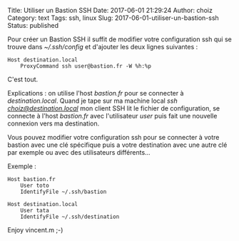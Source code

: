 Title: Utiliser un Bastion SSH
Date: 2017-06-01 21:29:24
Author: choiz
Category: text
Tags: ssh, linux
Slug: 2017-06-01-utiliser-un-bastion-ssh
Status: published

Pour créer un Bastion SSH il suffit de modifier votre configuration ssh qui se
trouve dans *~/.ssh/config* et d'ajouter les deux lignes suivantes :

```
Host destination.local
    ProxyCommand ssh user@bastion.fr -W %h:%p
```

C'est tout.

Explications : on utilise l'host *bastion.fr* pour se connecter à
*destination.local*. Quand je tape sur ma machine local *ssh
choiz@destination.local* mon client SSH lit le fichier de configuration, se
connecte à l'host *bastion.fr* avec l'utilisateur *user* puis fait une nouvelle
connexion vers ma destination.

Vous pouvez modifier votre configuration ssh pour se connecter à votre bastion
avec une clé spécifique puis a votre destination avec une autre clé par exemple
ou avec des utilisateurs différents…

Exemple :

```
Host bastion.fr
    User toto
    IdentifyFile ~/.ssh/bastion

Host destination.local
    User tata
    IdentifyFile ~/.ssh/destination
```

Enjoy vincent.m ;-)
